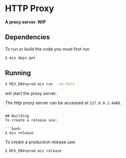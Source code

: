 # HTTP Proxy

**A proxy server. WIP**

## Dependencies
To run or build the code you must first run
```bash
$ mix deps.get
```

## Running
```bash
$ MIX_ENV=prod mix run --no-halt
```
will start the proxy server.

The http proxy server can be accessed at `127.0.0.1:4480`.

```

## Building
To create a release use:

```bash
$ mix release
```

To create a production release use:

```bash
$ MIX_ENV=prod mix release
```


